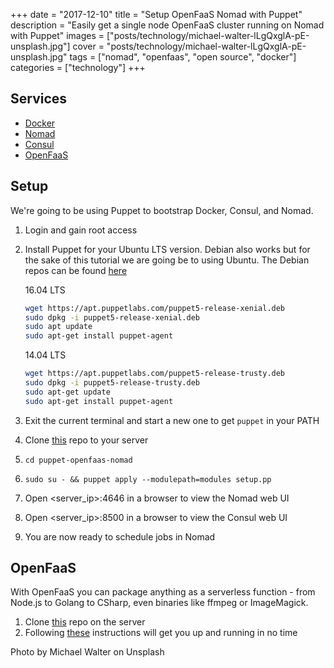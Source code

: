 +++
date = "2017-12-10"
title = "Setup OpenFaaS Nomad with Puppet"
description = "Easily get a single node OpenFaaS cluster running on Nomad with Puppet"
images = ["posts/technology/michael-walter-lLgQxglA-pE-unsplash.jpg"]
cover = "posts/technology/michael-walter-lLgQxglA-pE-unsplash.jpg"
tags = ["nomad", "openfaas", "open source", "docker"]
categories = ["technology"]
+++

## Services
- [Docker](https://www.docker.com/)
- [Nomad](https://www.nomadproject.io/)
- [Consul](https://www.consul.io/)
- [OpenFaaS](https://github.com/openfaas/faas)

## Setup

We're going to be using Puppet to bootstrap Docker, Consul, and Nomad.

1. Login and gain root access
2. Install Puppet for your Ubuntu LTS version. Debian also works but for the sake of this tutorial we are going be to using Ubuntu. The Debian repos can be found [here](https://puppet.com/docs/puppet/5.3/puppet_platform.html#debian-9-stretch)

    16.04 LTS
    ```bash
    wget https://apt.puppetlabs.com/puppet5-release-xenial.deb
    sudo dpkg -i puppet5-release-xenial.deb
    sudo apt update
    sudo apt-get install puppet-agent
    ```
    14.04 LTS
    ```bash
    wget https://apt.puppetlabs.com/puppet5-release-trusty.deb
    sudo dpkg -i puppet5-release-trusty.deb
    sudo apt-get update
    sudo apt-get install puppet-agent
    ```
3. Exit the current terminal and start a new one to get `puppet` in your PATH
4. Clone [this](https://github.com/cpitkin/puppet-openfaas-nomad.git) repo to your server
5. `cd puppet-openfaas-nomad`
6. `sudo su - && puppet apply --modulepath=modules setup.pp`
7. Open \<server_ip\>:4646 in a browser to view the Nomad web UI
8. Open \<server_ip\>:8500 in a browser to view the Consul web UI
9. You are now ready to schedule jobs in Nomad

## OpenFaaS
With OpenFaaS you can package anything as a serverless function - from Node.js to Golang to CSharp, even binaries like ffmpeg or ImageMagick.

1. Clone [this](https://github.com/hashicorp/faas-nomad) repo on the server
2. Following [these](https://github.com/hashicorp/faas-nomad#running-the-openfaas-application) instructions will get you up and running in no time

Photo by Michael Walter on Unsplash
